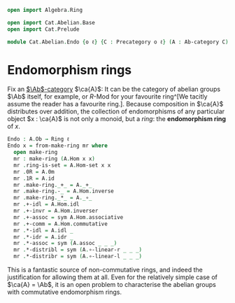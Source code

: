```agda
open import Algebra.Ring

open import Cat.Abelian.Base
open import Cat.Prelude

module Cat.Abelian.Endo {o ℓ} {C : Precategory o ℓ} (A : Ab-category C) where
```

<!--
```agda
private module A = Ab-category A
```
-->

# Endomorphism rings

Fix an [$\Ab$-category] $\ca{A}$: It can be the category of abelian
groups $\Ab$ itself, for example, or $R$-Mod for your favourite ring^[We
tacitly assume the reader has a favourite ring.]. Because composition in
$\ca{A}$ distributes over addition, the collection of endomorphisms of
any particular object $x : \ca{A}$ is not only a monoid, but a _ring_:
the **endomorphism ring** of $x$.

[$\Ab$-category]: Cat.Abelian.Base.html#ab-enriched-categories

```agda
Endo : A.Ob → Ring ℓ
Endo x = from-make-ring mr where
  open make-ring
  mr : make-ring (A.Hom x x)
  mr .ring-is-set = A.Hom-set x x
  mr .0R = A.0m
  mr .1R = A.id
  mr .make-ring._+_ = A._+_
  mr .make-ring.-_ = A.Hom.inverse
  mr .make-ring._*_ = A._∘_
  mr .+-idl = A.Hom.idl
  mr .+-invr = A.Hom.inverser
  mr .+-assoc = sym A.Hom.associative
  mr .+-comm = A.Hom.commutative
  mr .*-idl = A.idl _
  mr .*-idr = A.idr _
  mr .*-assoc = sym (A.assoc _ _ _)
  mr .*-distribl = sym (A.∘-linear-r _ _ _)
  mr .*-distribr = sym (A.∘-linear-l _ _ _)
```

This is a fantastic source of non-commutative rings, and indeed the
justification for allowing them at all. Even for the relatively simple
case of $\ca{A} = \Ab$, it is an open problem to characterise the
abelian groups with commutative endomorphism rings.
